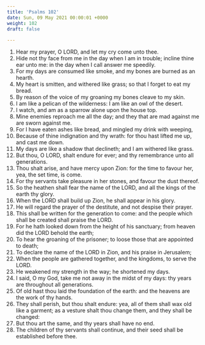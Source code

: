 ```yaml
---
title: 'Psalms 102'
date: Sun, 09 May 2021 00:00:01 +0000
weight: 102
draft: false
  
---
```


1. Hear my prayer, O LORD, and let my cry come unto thee.
2. Hide not thy face from me in the day when I am in trouble; incline thine ear unto me: in the day when I call answer me speedily.
3. For my days are consumed like smoke, and my bones are burned as an hearth.
4. My heart is smitten, and withered like grass; so that I forget to eat my bread.
5. By reason of the voice of my groaning my bones cleave to my skin.
6. I am like a pelican of the wilderness: I am like an owl of the desert.
7. I watch, and am as a sparrow alone upon the house top.
8. Mine enemies reproach me all the day; and they that are mad against me are sworn against me.
9. For I have eaten ashes like bread, and mingled my drink with weeping,
10. Because of thine indignation and thy wrath: for thou hast lifted me up, and cast me down.
11. My days are like a shadow that declineth; and I am withered like grass.
12. But thou, O LORD, shalt endure for ever; and thy remembrance unto all generations.
13. Thou shalt arise, and have mercy upon Zion: for the time to favour her, yea, the set time, is come.
14. For thy servants take pleasure in her stones, and favour the dust thereof.
15. So the heathen shall fear the name of the LORD, and all the kings of the earth thy glory.
16. When the LORD shall build up Zion, he shall appear in his glory.
17. He will regard the prayer of the destitute, and not despise their prayer.
18. This shall be written for the generation to come: and the people which shall be created shall praise the LORD.
19. For he hath looked down from the height of his sanctuary; from heaven did the LORD behold the earth;
20. To hear the groaning of the prisoner; to loose those that are appointed to death;
21. To declare the name of the LORD in Zion, and his praise in Jerusalem;
22. When the people are gathered together, and the kingdoms, to serve the LORD.
23. He weakened my strength in the way; he shortened my days.
24. I said, O my God, take me not away in the midst of my days: thy years are throughout all generations.
25. Of old hast thou laid the foundation of the earth: and the heavens are the work of thy hands.
26. They shall perish, but thou shalt endure: yea, all of them shall wax old like a garment; as a vesture shalt thou change them, and they shall be changed:
27. But thou art the same, and thy years shall have no end.
28. The children of thy servants shall continue, and their seed shall be established before thee.
